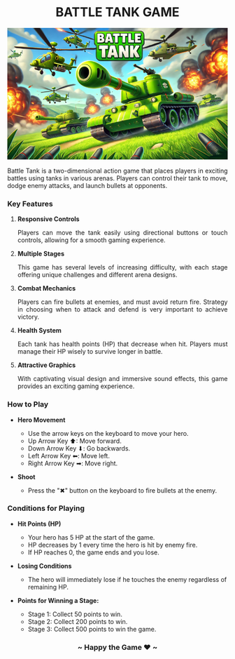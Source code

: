 <h1 align="center">BATTLE TANK GAME</h1>
<div style="text-align: justify">
    <p align="center">
        <img height="300" src="/images/menu.png"/><br/>
    </p>
    <p>Battle Tank is a two-dimensional action game that places players in exciting battles using tanks in various arenas. Players can control their tank to move, dodge enemy attacks, and launch bullets at opponents.</p>
    <h3>Key Features</h3>
    <ol>
        <li>
            <strong>Responsive Controls</strong>
        </li>
        <p>Players can move the tank easily using directional buttons or touch controls, allowing for a smooth gaming experience.</p>
        <li>
            <strong>Multiple Stages</strong>
        </li>
        <p>This game has several levels of increasing difficulty, with each stage offering unique challenges and different arena designs.</p>
        <li>
            <strong>Combat Mechanics</strong>
        </li>
        <p>Players can fire bullets at enemies, and must avoid return fire. Strategy in choosing when to attack and defend is very important to achieve victory.</p>
        <li>
            <strong>Health System</strong>
        </li>
        <p>Each tank has health points (HP) that decrease when hit. Players must manage their HP wisely to survive longer in battle.</p>
        <li>
            <strong>Attractive Graphics</strong>
        </li>
        <p>With captivating visual design and immersive sound effects, this game provides an exciting gaming experience.</p>
    </ol>
</div>
<h3>How to Play</h3>

- **Hero Movement**

  - Use the arrow keys on the keyboard to move your hero.
  - Up Arrow Key ⬆: Move forward.
  - Down Arrow Key ⬇: Go backwards.
  - Left Arrow Key ⬅: Move left.
  - Right Arrow Key ➡: Move right.

- **Shoot**
  - Press the "✖" button on the keyboard to fire bullets at the enemy.

<h3>Conditions for Playing</h3>

- **Hit Points (HP)**

  - Your hero has 5 HP at the start of the game.
  - HP decreases by 1 every time the hero is hit by enemy fire.
  - If HP reaches 0, the game ends and you lose.

- **Losing Conditions**

  - The hero will immediately lose if he touches the enemy regardless of remaining HP.

- **Points for Winning a Stage:**
  - Stage 1: Collect 50 points to win.
  - Stage 2: Collect 200 points to win.
  - Stage 3: Collect 500 points to win the game.

<h3 align="center">~ Happy the Game ❤ ~</h3>

